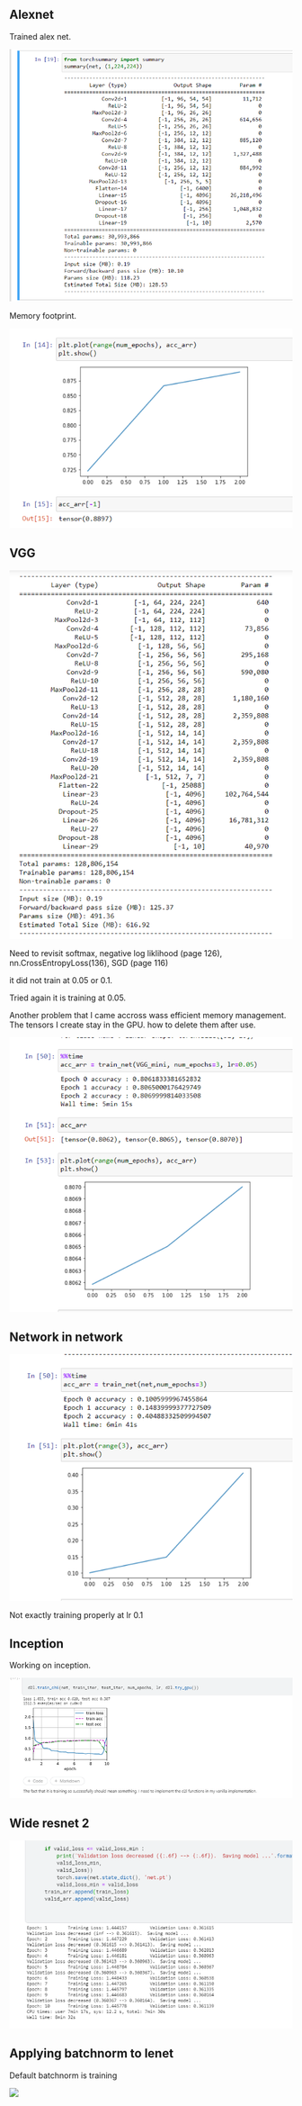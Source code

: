 ## Alexnet

Trained alex net.

![](alex_params.png)

Memory footprint.

![](alex_trained.png)

## VGG 

![](vgg_params.png)

Need to revisit softmax, negative log liklihood (page 126), nn.CrossEntropyLoss(136), SGD (page 116)

it did not train at 0.05 or 0.1.

Tried again it is training at 0.05.

Another problem that I came accross wass efficient memory management. The tensors I create stay in the GPU. how to delete them after use.

![](VGG_result.png)

## Network in network

![](nin_training.png)

Not exactly training properly at lr 0.1

## Inception

Working on inception.

![](googlenet.png)

## Wide resnet 2

![](wide_resnet_2.png)

## Applying batchnorm to lenet

Default batchnorm is training

![](batchnorm.png)




